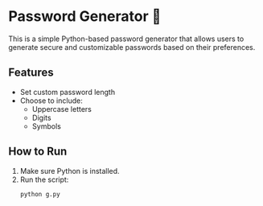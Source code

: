 # Password Generator 🔐

This is a simple Python-based password generator that allows users to generate secure and customizable passwords based on their preferences.

## Features
- Set custom password length
- Choose to include:
  - Uppercase letters
  - Digits
  - Symbols

## How to Run
1. Make sure Python is installed.
2. Run the script:
   ```bash
   python g.py
